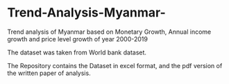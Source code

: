# Trend-Analysis-Myanmar-
Trend analysis of Myanmar based on Monetary Growth, Annual income growth and price level growth of year 2000-2019

The dataset was taken from World bank dataset.

The Repository contains the Dataset in excel format, and the pdf version of the written paper of analysis.

